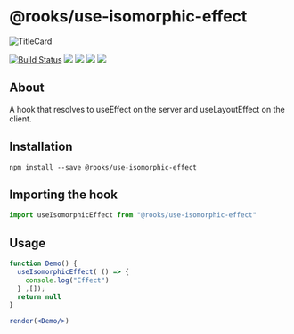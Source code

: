 # @rooks/use-isomorphic-effect

![TitleCard](https://raw.githubusercontent.com/imbhargav5/rooks/HEAD/packages/isomorphic-effect/title-card.svg)

[![Build Status](https://travis-ci.org/imbhargav5/rooks.svg?branch=master)](https://travis-ci.org/imbhargav5/rooks) ![](https://img.shields.io/npm/v/@rooks/use-isomorphic-effect/latest.svg) ![](https://img.shields.io/npm/l/@rooks/use-isomorphic-effect.svg) ![](https://img.shields.io/bundlephobia/min/@rooks/use-isomorphic-effect.svg) ![](https://img.shields.io/david/imbhargav5/rooks.svg?path=packages%2Feffect-once-when)



## About
A hook that resolves to useEffect on the server and useLayoutEffect on the client.


[//]: # (Main)

## Installation

```
npm install --save @rooks/use-isomorphic-effect
```

## Importing the hook

```javascript
import useIsomorphicEffect from "@rooks/use-isomorphic-effect"
```

## Usage

```jsx
function Demo() {
  useIsomorphicEffect( () => {
    console.log("Effect")
  } ,[]);
  return null
}

render(<Demo/>)
```
